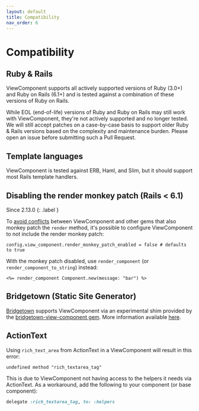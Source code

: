 ```yaml
---
layout: default
title: Compatibility
nav_order: 6
---
```


# Compatibility

## Ruby & Rails

ViewComponent supports all actively supported versions of Ruby (3.0+) and Ruby on Rails (6.1+) and is tested against a combination of these versions of Ruby on Rails.

While EOL (end-of-life) versions of Ruby and Ruby on Rails may still work with ViewComponent, they're not actively supported and no longer tested. We will still accept patches on a case-by-case basis to support older Ruby & Rails versions based on the complexity and maintenance burden. Please open an issue before submitting such a Pull Request.

## Template languages

ViewComponent is tested against ERB, Haml, and Slim, but it should support most Rails template handlers.

## Disabling the render monkey patch (Rails < 6.1)

Since 2.13.0
{: .label }

To [avoid conflicts](https://github.com/viewcomponent/view_component/issues/288) between ViewComponent and other gems that also monkey patch the `render` method, it's possible to configure ViewComponent to not include the render monkey patch:

`config.view_component.render_monkey_patch_enabled = false # defaults to true`

With the monkey patch disabled, use `render_component` (or  `render_component_to_string`) instead:

```erb
<%= render_component Component.new(message: "bar") %>
```

## Bridgetown (Static Site Generator)

[Bridgetown](https://www.bridgetownrb.com/) supports ViewComponent via an experimental shim provided by the [bridgetown-view-component gem](https://github.com/bridgetownrb/bridgetown-view-component). More information available [here](https://www.bridgetownrb.com/docs/components/ruby#need-compatibility-with-rails-try-viewcomponent-experimental).

## ActionText

Using `rich_text_area` from ActionText in a ViewComponent will result in this error:

`undefined method "rich_textarea_tag"`

This is due to ViewComponent not having access to the helpers it needs via ActionText. As a workaround, add the following to your component (or base component):

```ruby
delegate :rich_textarea_tag, to: :helpers
```
